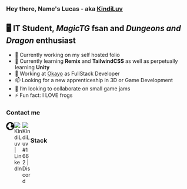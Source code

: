 ### Hey there, Name's Lucas - aka [KindiLuv]()

## 🖥️ IT Student, _MagicTG_ fsan and _Dungeons and Dragon_ enthusiast 

- 🔭 Currently working on my self hosted folio
- 🌱 Currently learning **Remix** and **TailwindCSS** as well as perpetually learning **Unity**
- 📠 Working at [Okayo](https://www.okayo.fr) as FullStack Developer
- 📫 Looking for a new apprenticeship in 3D or Game Development
- 👯 I’m looking to collaborate on small game jams
- ⚡ Fun fact: I LOVE frogs

### Contact me
[<img align="left" alt="kindiluv.dev" width="22px" src="https://raw.githubusercontent.com/iconic/open-iconic/master/svg/globe.svg" />][website]
[<img align="left" alt="KindiLuv | LinkedIn" width="22px" src="https://cdn.jsdelivr.net/npm/simple-icons@v3/icons/linkedin.svg" />][linkedin]
[<img align="left" alt="KindiLuv#1662 | Discord" width="22px" src="https://cdn.jsdelivr.net/npm/simple-icons@v3/icons/discord.svg" />][linkedin]
<br/>
### Stack


[website]: https://kindiluv.dev
[linkedin]: https://www.linkedin.com/in/lucas-servain-2418111bb/
<!--
**KindiLuv/KindiLuv** is a ✨ _special_ ✨ repository because its `README.md` (this file) appears on your GitHub profile.

Here are some ideas to get you started:

- 🔭 I’m currently working on ...
- 🌱 I’m currently learning ...
- 👯 I’m looking to collaborate on ...
- 🤔 I’m looking for help with ...
- 💬 Ask me about ...
- 📫 How to reach me: ...
- 😄 Pronouns: ...
- ⚡ Fun fact: ...
-->
